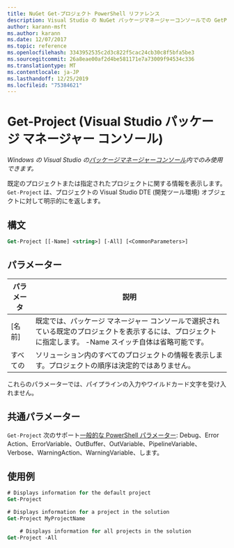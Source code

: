 ```yaml
---
title: NuGet Get-プロジェクト PowerShell リファレンス
description: Visual Studio の NuGet パッケージマネージャーコンソールでの GetProject PowerShell コマンドのリファレンス。
author: karann-msft
ms.author: karann
ms.date: 12/07/2017
ms.topic: reference
ms.openlocfilehash: 3343952535c2d3c822f5cac24cb30c8f5bfa5be3
ms.sourcegitcommit: 26a8eae00af2d4be581171e7a73009f94534c336
ms.translationtype: MT
ms.contentlocale: ja-JP
ms.lasthandoff: 12/25/2019
ms.locfileid: "75384621"
---
```

# <a name="get-project-package-manager-console-in-visual-studio"></a>Get-Project (Visual Studio パッケージ マネージャー コンソール)

*Windows の Visual Studio の[パッケージマネージャーコンソール](../../consume-packages/install-use-packages-powershell.md)内でのみ使用できます。*

既定のプロジェクトまたは指定されたプロジェクトに関する情報を表示します。 `Get-Project` は、プロジェクトの Visual Studio DTE (開発ツール環境) オブジェクトに対して明示的にを返します。

## <a name="syntax"></a>構文

```ps
Get-Project [[-Name] <string>] [-All] [<CommonParameters>]
```

## <a name="parameters"></a>パラメーター

| パラメータ | 説明 |
| --- | --- |
| [名前] | 既定では、パッケージ マネージャー コンソールで選択されている既定のプロジェクトを表示するには、プロジェクトに指定します。 -Name スイッチ自体は省略可能です。 |
| すべての | ソリューション内のすべてのプロジェクトの情報を表示します。プロジェクトの順序は決定的ではありません。 |

これらのパラメーターでは、パイプラインの入力やワイルドカード文字を受け入れません。

## <a name="common-parameters"></a>共通パラメーター

`Get-Project` 次のサポート[一般的な PowerShell パラメーター](https://go.microsoft.com/fwlink/?LinkID=113216): Debug、Error Action、ErrorVariable、OutBuffer、OutVariable、PipelineVariable、Verbose、WarningAction、WarningVariable、します。

## <a name="examples"></a>使用例

```ps
# Displays information for the default project
Get-Project

# Displays information for a project in the solution
Get-Project MyProjectName

    # Displays information for all projects in the solution
Get-Project -All
```